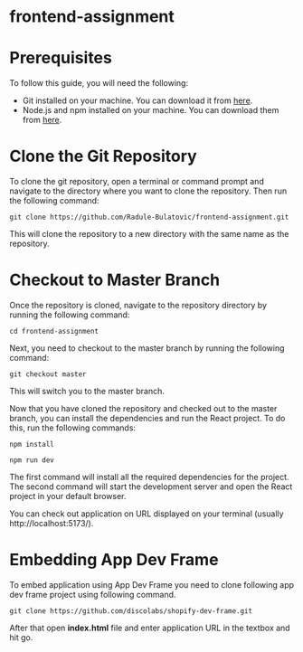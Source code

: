 # frontend-assignment

# Prerequisites
To follow this guide, you will need the following:

* Git installed on your machine. You can download it from [here](https://git-scm.com/downloads).
* Node.js and npm installed on your machine. You can download them from [here](https://nodejs.org/en/download/).

# Clone the Git Repository
To clone the git repository, open a terminal or command prompt and navigate to the directory where you want to clone the repository. Then run the following command:

`git clone https://github.com/Radule-Bulatovic/frontend-assignment.git`

This will clone the repository to a new directory with the same name as the repository.

# Checkout to Master Branch
Once the repository is cloned, navigate to the repository directory by running the following command:

`cd frontend-assignment`

Next, you need to checkout to the master branch by running the following command:

`git checkout master`

This will switch you to the master branch.

Now that you have cloned the repository and checked out to the master branch, you can install the dependencies and run the React project. To do this, run the following commands:

`npm install`

`npm run dev`

The first command will install all the required dependencies for the project. The second command will start the development server and open the React project in your default browser.

You can check out application on URL displayed on your terminal (usually http://localhost:5173/).

# Embedding App Dev Frame

To embed application using App Dev Frame you need to clone following app dev frame project using following command.

`git clone https://github.com/discolabs/shopify-dev-frame.git`

After that open **index.html** file and enter application URL in the textbox and hit go.
